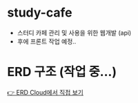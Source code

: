 # study-cafe
- 스터디 카페 관리 및 사용을 위한 웹개발 (api)  
- 후에 프론트 작업 예정..


# ERD 구조 (작업 중...)

[👉 ERD Cloud에서 직접 보기](https://www.erdcloud.com/d/uSj93GWqSBAGewqYB)
